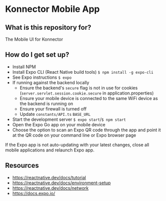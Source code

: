 # Konnector Mobile App

## What is this repository for?

The Mobile UI for Konnector

## How do I get set up?

* Install NPM
* Install Expo CLI (React Native build tools) `$ npm install -g expo-cli`
* See Expo instructions `$ expo`
* If running against the backend locally
  * Ensure the backend's `secure` flag is not in use for cookies (`server.servlet.session.cookie.secure` in application.properties)
  * Ensure your mobile device is connected to the same WiFi device as the backend is running on
  * Ensure your firewall is turned off
  * Update `constants/API.ts` `BASE_URL`
* Start the development server `$ expo start`/`$ npm start`
* Open the Expo Go app on your mobile device
* Choose the option to scan an Expo QR code through the app and point it at the QR code on your command line or Expo browser page

If the Expo app is not auto-updating with your latest changes, close all mobile applications and relaunch Expo app.

## Resources

* https://reactnative.dev/docs/tutorial
* https://reactnative.dev/docs/environment-setup
* https://reactnative.dev/docs/network
* https://docs.expo.io/
